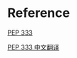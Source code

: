 # Reference

[PEP 333](https://peps.python.org/pep-0333/#id4)

[PEP 333 中文翻译](https://blog.csdn.net/qq_42546127/article/details/115269447)
